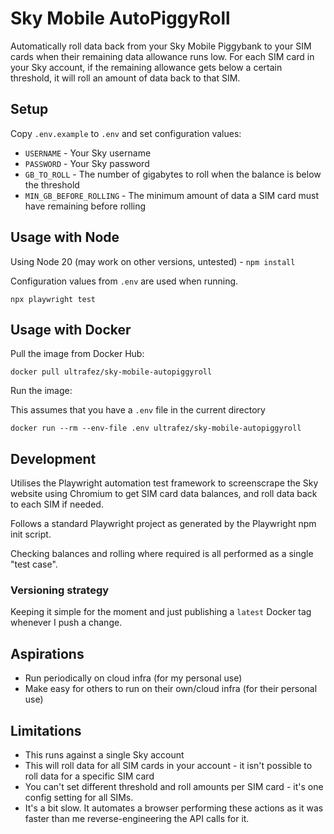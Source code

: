 # Sky Mobile AutoPiggyRoll

Automatically roll data back from your Sky Mobile Piggybank to your SIM cards when their remaining data allowance runs low. For each SIM card in your Sky account, if the remaining allowance gets below a certain threshold, it will roll an amount of data back to that SIM.

## Setup

Copy `.env.example` to `.env` and set configuration values:

* `USERNAME` - Your Sky username
* `PASSWORD` - Your Sky password
* `GB_TO_ROLL` - The number of gigabytes to roll when the balance is below the threshold
* `MIN_GB_BEFORE_ROLLING` - The minimum amount of data a SIM card must have remaining before rolling

## Usage with Node

Using Node 20 (may work on other versions, untested) - `npm install`

Configuration values from `.env` are used when running.

`npx playwright test`

## Usage with Docker

Pull the image from Docker Hub:

`docker pull ultrafez/sky-mobile-autopiggyroll`

Run the image:

This assumes that you have a `.env` file in the current directory

`docker run --rm --env-file .env ultrafez/sky-mobile-autopiggyroll`

## Development

Utilises the Playwright automation test framework to screenscrape the Sky website using Chromium to get SIM card data balances, and roll data back to each SIM if needed.

Follows a standard Playwright project as generated by the Playwright npm init script.

Checking balances and rolling where required is all performed as a single "test case".

### Versioning strategy

Keeping it simple for the moment and just publishing a `latest` Docker tag whenever I push a change.

## Aspirations

* Run periodically on cloud infra (for my personal use)
* Make easy for others to run on their own/cloud infra (for their personal use)

## Limitations

* This runs against a single Sky account
* This will roll data for all SIM cards in your account - it isn't possible to roll data for a specific SIM card
* You can't set different threshold and roll amounts per SIM card - it's one config setting for all SIMs.
* It's a bit slow. It automates a browser performing these actions as it was faster than me reverse-engineering the API calls for it.
